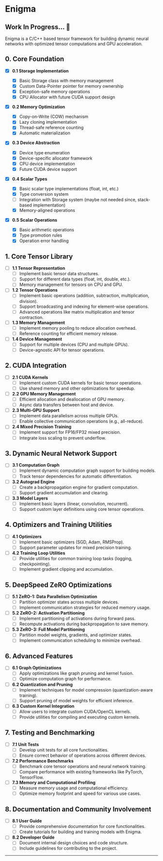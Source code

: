 # Enigma

## Work In Progress... 🚧

Enigma is a C/C++ based tensor framework for building dynamic neural networks with optimized tensor computations and GPU acceleration.

## 0. **Core Foundation**

- [x] **0.1 Storage Implementation**

  - [x] Basic Storage class with memory management
  - [x] Custom Data-Pointer pointer for memory ownership
  - [x] Exception-safe memory operations
  - [x] CPU Allocator with future CUDA support design

- [x] **0.2 Memory Optimization**

  - [x] Copy-on-Write (COW) mechanism
  - [x] Lazy cloning implementation
  - [x] Thread-safe reference counting
  - [x] Automatic materialization

- [x] **0.3 Device Abstraction**

  - [x] Device type enumeration
  - [x] Device-specific allocator framework
  - [x] CPU device implementation
  - [x] Future CUDA device support

- [x] **0.4 Scalar Types**

  - [x] Basic scalar type implementations (float, int, etc.)
  - [x] Type conversion system
  - [ ] Integration with Storage system (maybe not needed since, stack-based implementation)
  - [x] Memory-aligned operations

- [x] **0.5 Scalar Operations**
  - [x] Basic arithmetic operations
  - [x] Type promotion rules
  - [x] Operation error handling

## 1. **Core Tensor Library**

- [ ] **1.1 Tensor Representation**
  - [ ] Implement basic tensor data structures.
  - [ ] Support for different data types (float, int, double, etc.).
  - [ ] Memory management for tensors on CPU and GPU.
- [ ] **1.2 Tensor Operations**
  - [ ] Implement basic operations (addition, subtraction, multiplication, division).
  - [ ] Support broadcasting and indexing for element-wise operations.
  - [ ] Advanced operations like matrix multiplication and tensor contraction.
- [ ] **1.3 Memory Management**
  - [ ] Implement memory pooling to reduce allocation overhead.
  - [ ] Reference counting for efficient memory release.
- [ ] **1.4 Device Management**
  - [ ] Support for multiple devices (CPU and multiple GPUs).
  - [ ] Device-agnostic API for tensor operations.

## 2. **CUDA Integration**

- [ ] **2.1 CUDA Kernels**
  - [ ] Implement custom CUDA kernels for basic tensor operations.
  - [ ] Use shared memory and other optimizations for speedup.
- [ ] **2.2 GPU Memory Management**
  - [ ] Efficient allocation and deallocation of GPU memory.
  - [ ] Async data transfers between host and device.
- [ ] **2.3 Multi-GPU Support**
  - [ ] Implement data parallelism across multiple GPUs.
  - [ ] Enable collective communication operations (e.g., all-reduce).
- [ ] **2.4 Mixed Precision Training**
  - [ ] Implement support for FP16/FP32 mixed precision.
  - [ ] Integrate loss scaling to prevent underflow.

## 3. **Dynamic Neural Network Support**

- [ ] **3.1 Computation Graph**
  - [ ] Implement dynamic computation graph support for building models.
  - [ ] Track tensor dependencies for automatic differentiation.
- [ ] **3.2 Autograd Engine**
  - [ ] Create a backpropagation engine for gradient computation.
  - [ ] Support gradient accumulation and clearing.
- [ ] **3.3 Model Layers**
  - [ ] Implement basic layers (linear, convolution, recurrent).
  - [ ] Support custom layer definitions using core tensor operations.

## 4. **Optimizers and Training Utilities**

- [ ] **4.1 Optimizers**
  - [ ] Implement basic optimizers (SGD, Adam, RMSProp).
  - [ ] Support parameter updates for mixed precision training.
- [ ] **4.2 Training Loop Utilities**
  - [ ] Provide utilities for common training loop tasks (logging, checkpointing).
  - [ ] Implement gradient clipping and accumulation.

## 5. **DeepSpeed ZeRO Optimizations**

- [ ] **5.1 ZeRO-1: Data Parallelism Optimization**
  - [ ] Partition optimizer states across multiple devices.
  - [ ] Implement communication strategies for reduced memory usage.
- [ ] **5.2 ZeRO-2: Activation Partitioning**
  - [ ] Implement partitioning of activations during forward pass.
  - [ ] Recompute activations during backpropagation to save memory.
- [ ] **5.3 ZeRO-3: Full Model Partitioning**
  - [ ] Partition model weights, gradients, and optimizer states.
  - [ ] Implement communication scheduling to minimize overhead.

## 6. **Advanced Features**

- [ ] **6.1 Graph Optimizations**
  - [ ] Apply optimizations like graph pruning and kernel fusion.
  - [ ] Optimize computation graph for performance.
- [ ] **6.2 Quantization and Pruning**
  - [ ] Implement techniques for model compression (quantization-aware training).
  - [ ] Support pruning of model weights for efficient inference.
- [ ] **6.3 Custom Kernel Integration**
  - [ ] Allow users to integrate custom CUDA/OpenCL kernels.
  - [ ] Provide utilities for compiling and executing custom kernels.

## 7. **Testing and Benchmarking**

- [ ] **7.1 Unit Tests**
  - [ ] Develop unit tests for all core functionalities.
  - [ ] Ensure correct behavior of operations across different devices.
- [ ] **7.2 Performance Benchmarks**
  - [ ] Benchmark core tensor operations and neural network training.
  - [ ] Compare performance with existing frameworks like PyTorch, TensorFlow.
- [ ] **7.3 Memory and Computational Profiling**
  - [ ] Measure memory usage and computational efficiency.
  - [ ] Optimize memory footprint and speed for various use cases.

## 8. **Documentation and Community Involvement**

- [ ] **8.1 User Guide**
  - [ ] Provide comprehensive documentation for core functionalities.
  - [ ] Create tutorials for building and training models with Enigma.
- [ ] **8.2 Developer Guide**
  - [ ] Document internal design choices and code structure.
  - [ ] Include guidelines for contributing to the project.

---
